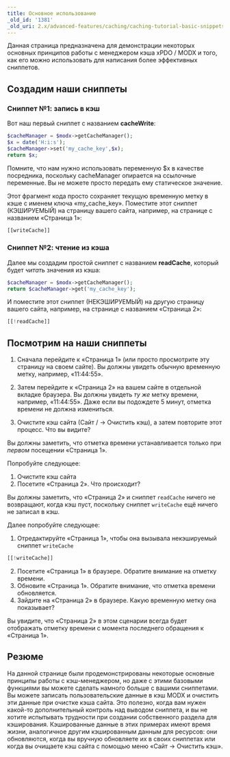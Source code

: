 ```yaml
---
title: Основное использование
_old_id: '1381'
_old_uri: 2.x/advanced-features/caching/caching-tutorial-basic-snippets
---
```


Данная страница предназначена для демонстрации некоторых основных принципов работы с менеджером кэша xPDO / MODX и того, как его можно использовать для написания более эффективных сниппетов.

## Создадим наши сниппеты

### Сниппет №1: запись в кэш

Вот наш первый сниппет с названием **cacheWrite**:

```php
$cacheManager = $modx->getCacheManager();
$x = date('H:i:s');
$cacheManager->set('my_cache_key',$x);
return $x;
```

Помните, что нам нужно использовать переменную $x в качестве посредника, поскольку cacheManager опирается на ссылочные переменные. Вы не можете просто передать ему статическое значение.

Этот фрагмент кода просто сохраняет текущую временную метку в кэше с именем ключа «my_cache_key». Поместите этот сниппет (КЭШИРУЕМЫЙ) на страницу вашего сайта, например, на странице с названием «Страница 1»:

```php
[[writeCache]]
```

### Сниппет №2: чтение из кэша

Далее мы создадим простой сниппет с названием **readCache**, который будет *читать* значения из кэша:

```php
$cacheManager = $modx->getCacheManager();
return $cacheManager->get('my_cache_key');
```

И поместите этот сниппет (НЕКЭШИРУЕМЫЙ) на другую страницу вашего сайта, например, на странице с названием «Страница 2»:

```php
[[!readCache]]
```

## Посмотрим на наши сниппеты

1. Сначала перейдите к «Страница 1» (или просто просмотрите эту страницу на своем сайте). Вы должны увидеть обычную временную метку, например, «11:44:55».
2. Затем перейдите к «Страница 2» на вашем сайте в отдельной вкладке браузера. Вы должны увидеть *ту же* метку времени, например, «11:44:55». Даже если вы подождете 5 минут, отметка времени не должна измениться.

1. Очистите кэш сайта (Сайт / -> Очистить кэш), а затем повторите этот процесс. Что вы видите?

Вы должны заметить, что отметка времени устанавливается только при *первом* посещении «Страница 1».

Попробуйте следующее:

1. Очистите кэш сайта 
2. Посетите «Страница 2». Что происходит?

Вы должны заметить, что «Страница 2» и сниппет `readCache` ничего не возвращают, когда кэш пуст, поскольку сниппет `writeCache` ещё ничего не записал в кэш.

Далее попробуйте следующее:

1. Отредактируйте «Страница 1», чтобы она вызывала некэшируемый сниппет `writeCache`

```php
[[!writeCache]]
```

2. Посетите «Страница 1» в браузере. Обратите внимание на отметку времени.
3. Обновите «Страница 1». Обратите внимание, что отметка времени обновляется. 
4. Зайдите на «Страница 2» в браузере. Какую временную метку она показывает?

Вы увидите, что «Страница 2» в этом сценарии всегда будет отображать отметку времени с момента последнего обращения к «Страница 1».

## Резюме

На данной странице были продемонстрированы некоторые основные принципы работы с кэш-менеджером, но даже с этими базовыми функциями вы можете сделать намного больше с вашими сниппетами. Вы можете записать пользовательские данные в кэш MODX и очистить эти данные при очистке кэша сайта. Это полезно, когда вам нужен какой-то дополнительный контроль над выводом сниппета, и вы не хотите испытывать трудности при создании собственного раздела для кэширования. Кэшированные данные в этих примерах имеют время жизни, аналогичное другим кэшированным данным для ресурсов: они обновляются, когда вы вручную обновляете их в своих сниппетах или когда вы очищаете кэш сайта с помощью меню «Сайт -> Очистить кэш».
